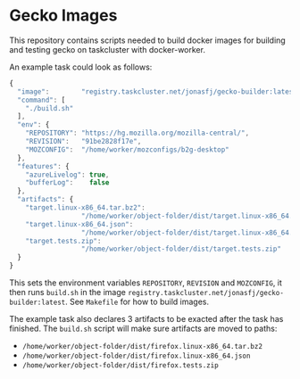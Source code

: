 Gecko Images
============

This repository contains scripts needed to build docker images for building and
testing gecko on taskcluster with docker-worker.

An example task could look as follows:
```js
{
  "image":        "registry.taskcluster.net/jonasfj/gecko-builder:latest",
  "command": [
    "./build.sh"
  ],
  "env": {
    "REPOSITORY": "https://hg.mozilla.org/mozilla-central/",
    "REVISION":   "91be2828f17e",
    "MOZCONFIG":  "/home/worker/mozconfigs/b2g-desktop"
  },
  "features": {
    "azureLivelog": true,
    "bufferLog":    false
  },
  "artifacts": {
    "target.linux-x86_64.tar.bz2":
                  "/home/worker/object-folder/dist/target.linux-x86_64.tar.bz2",
    "target.linux-x86_64.json":
                  "/home/worker/object-folder/dist/target.linux-x86_64.json",
    "target.tests.zip":
                  "/home/worker/object-folder/dist/target.tests.zip"
  }
}
```

This sets the environment variables `REPOSITORY`, `REVISION` and `MOZCONFIG`,
it then runs `build.sh` in the image
`registry.taskcluster.net/jonasfj/gecko-builder:latest`.
See `Makefile` for how to build images.

The example task also declares 3 artifacts to be exacted after the task has
finished. The `build.sh` script will make sure artifacts are moved to paths:
 * `/home/worker/object-folder/dist/firefox.linux-x86_64.tar.bz2`
 * `/home/worker/object-folder/dist/firefox.linux-x86_64.json`
 * `/home/worker/object-folder/dist/firefox.tests.zip`
